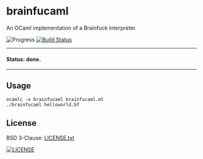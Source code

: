 # brainfucaml

An OCaml implementation of a Brainfuck interpreter.

![Progress](http://progressed.io/bar/100?title=done)
[![Build Status](https://travis-ci.org/russmack/brainfucaml.svg?branch=master)](https://travis-ci.org/russmack/brainfucaml)

---
#### Status: done.
---

## Usage
```
ocamlc -o brainfucaml brainfucaml.ml
./brainfucaml helloworld.bf
```

## License
BSD 3-Clause: [LICENSE.txt](LICENSE.txt)

[<img alt="LICENSE" src="http://img.shields.io/pypi/l/Django.svg?style=flat-square"/>](LICENSE.txt)
